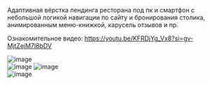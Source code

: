Адаптивная вёрстка лендинга ресторана под пк и смартфон с небольшой логикой навигации по сайту и бронирования столика, анимированным меню-книжкой, карусель отзывов и пр.

Ознакомительное видео: https://youtu.be/KFRDjYg_Vx8?si=gv-MjtZejM7l8bDV

![image](https://github.com/user-attachments/assets/19d97997-11b6-43eb-8c5e-44a0d020ff69)
<br/>
![image](https://github.com/user-attachments/assets/5849b8e7-11fa-4570-92a7-81be20242d71)
![image](https://github.com/user-attachments/assets/28be7a35-2fb3-46f5-8c2d-b1e6f417bd67)
<br/> 
![image](https://github.com/user-attachments/assets/d5472713-a24e-45af-bda8-19df4385db69)




